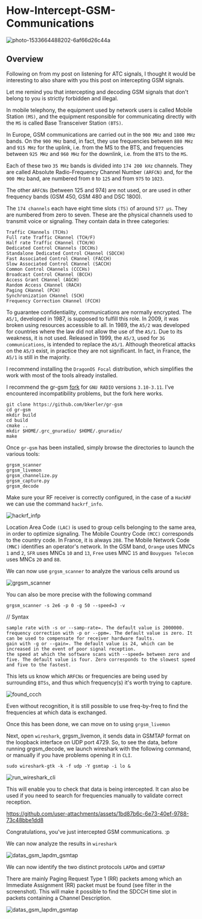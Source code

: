 # How-Intercept-GSM-Communications

![photo-1533664488202-6af66d26c44a](https://github.com/user-attachments/assets/efd149bb-99e4-4879-9503-fdbe5cb9f10c)

## Overview

Following on from my post on listening for ATC signals, I thought it would be interesting to also share with you this post on intercepting GSM signals.

Let me remind you that intercepting and decoding GSM signals that don't belong to you is strictly forbidden and illegal.

In mobile telephony, the equipment used by network users is called Mobile Station `(MS)`, and the equipment responsible for communicating directly with the `MS` is called Base Transceiver Station `(BTS)`.

In Europe, GSM communications are carried out in the `900 MHz` and `1800 MHz` bands. On the `900 MHz` band, in fact, they use frequencies between `880 MHz` and `915 MHz` for the uplink, i.e. from the MS to the BTS, and frequencies between `925 MHz` and `960 MHz` for the downlink, i.e. from the `BTS` to the `MS`.

Each of these two `35 MHz` bands is divided into `174 200 kHz` channels. They are called Absolute Radio-Frequency Channel Number `(ARFCN)` and, for the `900 MHz` band, are numbered from `0` to `125` and from `975` to `1023`.

The other `ARFCNs` (between 125 and 974) are not used, or are used in other frequency bands (GSM 450, GSM 480 and DSC 1800).

The `174 channels` each have eight time slots `(TS)` of around `577 μs`. They are numbered from zero to seven. These are the physical channels used to transmit voice or signaling. They contain data in three categories:

    Traffic CHannels (TCHs) 
    Full rate Traffic CHannel (TCH/F) 
    Half rate Traffic CHannel (TCH/H) 
    Dedicated Control CHannels (DCCHs) 
    Standalone Dedicated Control CHannel (SDCCH) 
    Fast Associated Control CHannel (FACCH) 
    Slow Associated Control CHannel (SACCH) 
    Common Control CHannels (CCCHs) 
    Broadcast Control CHannel (BCCH) 
    Access Grant CHannel (AGCH) 
    Random Access CHannel (RACH) 
    Paging CHannel (PCH) 
    Synchronization CHannel (SCH)
    Frequency Correction CHannel (FCCH)

To guarantee confidentiality, communications are normally encrypted. The `A5/1`, developed in 1987, is supposed to fulfill this role. In 2009, it was broken using resources accessible to all. In 1989, the `A5/2` was developed for countries where the law did not allow the use of the `A5/1`. Due to its weakness, it is not used. Released in 1999, the `A5/3`, used for `3G communications`, is intended to replace the `A5/1`. Although theoretical attacks on the `A5/3` exist, in practice they are not significant. In fact, in France, the `A5/1` is still in the majority.

I recommend installing the `DragonOS Focal` distribution, which simplifies the work with most of the tools already installed.

I recommend the gr-gsm [fork](https://github.com/bkerler/gr-gsm) for `GNU RADIO` versions `3.10-3.11`. I've encountered incompatibility problems, but the fork here works.

    git clone https://github.com/bkerler/gr-gsm
    cd gr-gsm
    mkdir build
    cd build
    cmake ..
    mkdir $HOME/.grc_gnuradio/ $HOME/.gnuradio/
    make

Once `gr-gsm` has been installed, simply browse the directories to launch the various tools:

    grgsm_scanner 
    grgsm_livemon 
    grgsm_channelize.py 
    grgsm_capture.py 
    grgsm_decode

Make sure your RF receiver is correctly configured, in the case of a `HackRF` we can use the command `hackrf_info`.

![hackrf_infp](https://github.com/user-attachments/assets/86776db4-cc6c-42fb-b36a-fe76ad0f392c)

Location Area Code `(LAC)` is used to group cells belonging to the same area, in order to optimize signaling. The Mobile Country Code `(MCC)` corresponds to the country code. In France, it is always `208`. The Mobile Network Code `(MNC)` identifies an operator's network. In the GSM band, `Orange` uses MNCs `1` and `2`, `SFR` uses MNCs `10` and `13`, `Free` uses MNC `15` and `Bouygues Telecom` uses MNCs `20` and `88`.

We can now use `grgsm_scanner` to analyze the various cells around us 

![grgsm_scanner](https://github.com/user-attachments/assets/e1cfe869-4766-413f-ab2f-4ef2a15d4eca)

You can also be more precise with the following command

    grgsm_scanner -s 2e6 -p 0 -g 50 --speed=3 -v

// Syntax

    sample rate with -s or --samp-rate=. The default value is 2000000.
    frequency correction with -p or --ppm=. The default value is zero. It can be used to compensate for receiver hardware faults.
    gain with -g or --gain=. The default value is 24, which can be increased in the event of poor signal reception.
    the speed at which the software scans with --speed= between zero and five. The default value is four. Zero corresponds to the slowest speed and five to the fastest.

This lets us know which `ARFCNs` or frequencies are being used by surrounding `BTSs`, and thus which frequency(s) it's worth trying to capture.

![found_ccch](https://github.com/user-attachments/assets/c01582a1-465c-4672-96ed-68d407a6fb1a)

Even without recognition, it is still possible to use freq-by-freq to find the frequencies at which data is exchanged.

Once this has been done, we can move on to using `grgsm_livemon`

Next, open `wireshark`, grgsm_livemon, it sends data in GSMTAP format on the loopback interface on UDP port 4729. So, to see the data, before running grgsm_decode, we launch wireshark with the following command, or manually if you have problems opening it in `CLI`.

    sudo wireshark-gtk -k -f udp -Y gsmtap -i lo &
    
![run_wireshark_cli](https://github.com/user-attachments/assets/3a5d125e-a832-4620-bbe9-4b8e22329d78)

This will enable you to check that data is being intercepted. It can also be used if you need to search for frequencies manually to validate correct reception.

https://github.com/user-attachments/assets/1bd87b6c-6e73-40ef-9788-73c48bbe1dd8

Congratulations, you've just intercepted GSM communications. :p

We can now analyze the results in `wireshark`

![datas_gsm_lapdm_gsmtap](https://github.com/user-attachments/assets/6f4f2185-9b96-432e-b6ec-1df6898e56d9)

We can now identify the two distinct protocols `LAPDm` and `GSMTAP`

There are mainly Paging Request Type 1 (RR) packets among which an Immediate Assignment (RR) packet must be found (see filter in the screenshot). This will make it possible to find the SDCCH time slot in packets containing a Channel Description.

![datas_gsm_lapdm_gsmtap](https://github.com/user-attachments/assets/8d52eb57-3412-4914-9f0e-3aa7abbab927)

